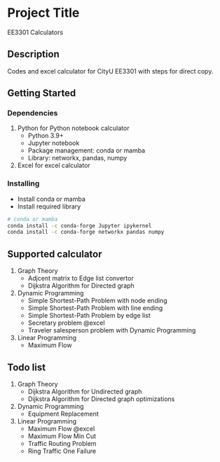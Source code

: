 # Project Title

EE3301 Calculators

## Description

Codes and excel calculator for CityU EE3301 with steps for direct copy.

## Getting Started

### Dependencies

1. Python for Python notebook calculator
   * Python 3.9+
   * Jupyter notebook
   * Package management: conda or mamba
   * Library: networkx, pandas, numpy
2. Excel for excel calculator

### Installing

* Install conda or mamba
* Install required library

```bash
# conda or mamba
conda install -c conda-forge Jupyter ipykernel
conda install -c conda-forge networkx pandas numpy
```

## Supported calculator

1. Graph Theory
    * Adjcent matrix to Edge list convertor
    * Dijkstra Algorithm for Directed graph
2. Dynamic Programming
    * Simple Shortest-Path Problem with node ending
    * Simple Shortest-Path Problem with line ending
    * Simple Shortest-Path Problem by edge list
    * Secretary problem @excel
    * Traveler salesperson problem with Dynamic Programming
3. Linear Programming
    * Maximum Flow

## Todo list

1. Graph Theory
    * Dijkstra Algorithm for Undirected graph
    * Dijkstra Algorithm for Directed graph optimizations
2. Dynamic Programming
    * Equipment Replacement
3. Linear Programming
    * Maximum Flow @excel
    * Maximum Flow Min Cut
    * Traffic Routing Problem
    * Ring Traffic One Failure

<!-- ## Authors

Contributors names and contact info

ex. Name 
ex. [@Name](https://name.com) -->